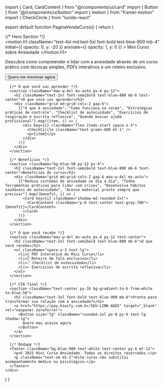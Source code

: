 import { Card, CardContent } from "@/components/ui/card"
import { Button } from "@/components/ui/button"
import { motion } from "framer-motion"
import { CheckCircle } from "lucide-react"

export default function PaginaVendaCurso() {
  return (
    <div className="min-h-screen bg-gradient-to-b from-blue-50 to-white text-gray-800">
      {/* Hero Section */}
      <section className="text-center py-20 px-4 max-w-3xl mx-auto">
        <motion.h1
          className="text-4xl md:text-5xl font-bold text-blue-900 mb-4"
          initial={{ opacity: 0, y: -20 }}
          animate={{ opacity: 1, y: 0 }}
        >
          Mini Curso sobre Ansiedade
        </motion.h1>
        <p className="text-lg md:text-xl text-gray-600 mb-6">
          Descubra como compreender e lidar com a ansiedade através de um curso prático com técnicas simples, PDFs interativos e um roteiro exclusivo.
        </p>
        <a href="https://pay.kiwify.com.br/SEU-LINK-AQUI" target="_blank" rel="noopener noreferrer">
          <Button size="lg" className="rounded-2xl px-8 py-6 text-lg shadow-md">
            Quero me inscrever agora
          </Button>
        </a>
      </section>

      {/* O que você vai aprender */}
      <section className="max-w-4xl mx-auto px-4 py-12">
        <h2 className="text-2xl font-semibold text-blue-800 mb-6 text-center">O que você vai aprender</h2>
        <div className="grid md:grid-cols-2 gap-6">
          {["O que é ansiedade", "Como funciona no corpo", "Estratégias práticas de controle", "Checklist de autocuidado", "Exercícios de respiração e escrita reflexiva", "Quando buscar ajuda profissional"].map((item, i) => (
            <div key={i} className="flex items-start space-x-3">
              <CheckCircle className="text-green-600 mt-1" />
              <p>{item}</p>
            </div>
          ))}
        </div>
      </section>

      {/* Benefícios */}
      <section className="bg-blue-50 py-12 px-4">
        <h2 className="text-2xl font-semibold text-blue-800 mb-6 text-center">Benefícios do curso</h2>
        <div className="grid md:grid-cols-2 gap-6 max-w-4xl mx-auto">
          {["Reduza sintomas de ansiedade no dia a dia", "Tenha ferramentas práticas para lidar com crises", "Desenvolva hábitos saudáveis de autocuidado", "Acesse material pronto sempre que precisar"].map((benefit, i) => (
            <Card key={i} className="shadow-md rounded-2xl">
              <CardContent className="p-6 text-center text-gray-700">{benefit}</CardContent>
            </Card>
          ))}
        </div>
      </section>

      {/* O que você recebe */}
      <section className="max-w-4xl mx-auto px-4 py-12 text-center">
        <h2 className="text-2xl font-semibold text-blue-800 mb-6">O que você recebe</h2>
        <ul className="space-y-3 text-lg">
          <li>📘 PDF Interativo do Mini Curso</li>
          <li>🎤 Roteiro de fala exclusivo</li>
          <li>✅ Checklist de autocuidado</li>
          <li>✍️ Exercícios de escrita reflexiva</li>
        </ul>
      </section>

      {/* CTA final */}
      <section className="text-center py-16 bg-gradient-to-b from-white to-blue-50">
        <h2 className="text-3xl font-bold text-blue-900 mb-6">Pronto para transformar sua relação com a ansiedade?</h2>
        <a href="https://pay.kiwify.com.br/SEU-LINK-AQUI" target="_blank" rel="noopener noreferrer">
          <Button size="lg" className="rounded-2xl px-8 py-6 text-lg shadow-lg">
            Quero meu acesso agora
          </Button>
        </a>
      </section>

      {/* Rodapé */}
      <footer className="bg-blue-900 text-white text-center py-6 mt-12">
        <p>© 2025 Mini Curso Ansiedade. Todos os direitos reservados.</p>
        <p className="text-sm mt-2">Este curso não substitui acompanhamento médico ou psicológico.</p>
      </footer>
    </div>
  )
}
